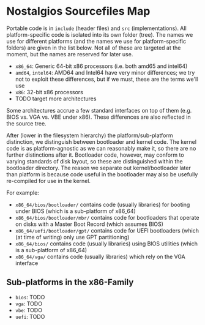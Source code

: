 # Nostalgios Sourcefiles Map

Portable code is in `include` (header files) and `src` (implementations).
All platform-specific code is isolated into its own folder (tree).
The names we use for different platforms (and the names we use for platform-specific folders) are given in the list below.
Not all of these are targeted at the moment, but the names are reserved for later use.

  * `x86_64`: Generic 64-bit x86 processors (i.e. both amd65 and intel64)
  * `amd64`, `intel64`: AMD64 and Intel64 have very minor differences;
    we try not to exploit these differences, but if we must, these are the terms we'll use
  * `x86`: 32-bit x86 processors
  * TODO target more architectures

Some architectures accrue a few standard interfaces on top of them (e.g. BIOS vs. VGA vs. VBE under x86).
These differences are also reflected in the source tree.

After (lower in the filesystem hierarchy) the platform/sub-platform distinction, we distinguish between bootloader and kernel code.
The kernel code is as platform-agnostic as we can reasonably make it, so there are no further distinctions after it.
Bootloader code, however, may conform to varying standards of disk layout, so these are distinguished within the bootloader directory.
The reason we separate out kernel/bootloader later than platform is because code useful in the bootloader may also be usefully re-compiled for use in the kernel.

For example:
  * `x86_64/bios/bootloader/` contains code (usually libraries) for booting under BIOS (which is a sub-platform of x86_64)
  * `x86_64/bios/bootloader/mbr/` contains code for bootloaders that operate on disks with a Master Boot Record (which assumes BIOS)
  * `x86_64/uefi/bootloader/gpt/` contains code for UEFI bootloaders (which (at time of writing) only use GPT partitioning)
  * `x86_64/bios/` contains code (usually libraries) using BIOS utilities (which is a sub-platform of x86_64)
  * `x86_64/vga/` contains code (usually libraries) which rely on the VGA interface


## Sub-platforms in the x86-Family

  * `bios`: TODO
  * `vga`: TODO
  * `vbe`: TODO
  * `uefi`: TODO
